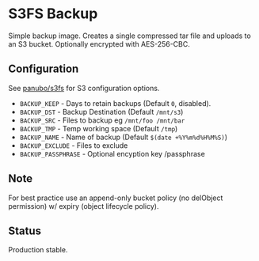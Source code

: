 # S3FS Backup

Simple backup image. Creates a single compressed tar file and uploads to an
S3 bucket. Optionally encrypted with AES-256-CBC.

## Configuration

See [panubo/s3fs](https://github.com/panubo/docker-s3fs) for S3 configuration
options.

- `BACKUP_KEEP` - Days to retain backups (Default `0`, disabled).
- `BACKUP_DST` - Backup Destination (Default `/mnt/s3`)
- `BACKUP_SRC` - Files to backup eg `/mnt/foo /mnt/bar`
- `BACKUP_TMP` - Temp working space (Default `/tmp`)
- `BACKUP_NAME` - Name of backup (Default `$(date +%Y%m%d%H%M%S)`)
- `BACKUP_EXCLUDE` - Files to exclude
- `BACKUP_PASSPHRASE` - Optional encyption key /passphrase

## Note

For best practice use an append-only bucket policy (no delObject permission)
w/ expiry (object lifecycle policy).

## Status

Production stable.
